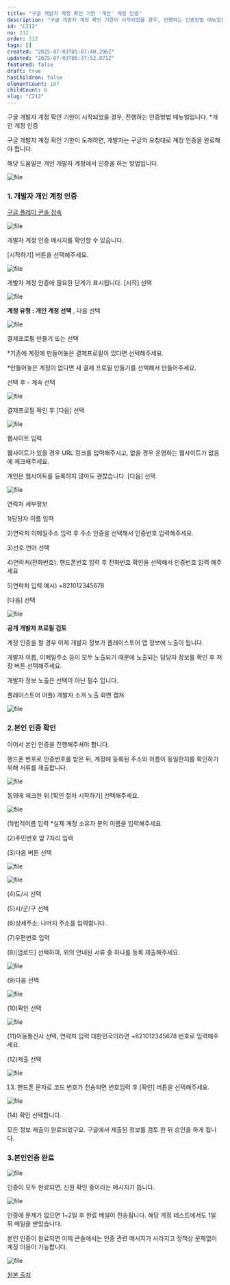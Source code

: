 ```yaml
---
title: "구글 개발자 계정 확인 기한 '개인' 계정 인증"
description: "구글 개발자 계정 확인 기한이 시작되었을 경우, 진행하는 인증방법 매뉴얼입니다. *개인 계정 인증    구글 개발자 계정 확인 기한이 도래하면, 개발자는 구글의 요청대로 계정 인증을 완료해야 합니다.  해당 도움말은 개인 개발자 계정에서 인증을 하는 방법입니다.  ![..."
id: "C212"
no: 212
order: 212
tags: []
created: "2025-07-03T05:07:40.296Z"
updated: "2025-07-03T06:37:52.871Z"
featured: false
draft: true
hasChildren: false
elementCount: 107
childCount: 0
slug: "C212"
---
```


구글 개발자 계정 확인 기한이 시작되었을 경우, 진행하는 인증방법 매뉴얼입니다. *개인 계정 인증



구글 개발자 계정 확인 기한이 도래하면, 개발자는 구글의 요청대로 계정 인증을 완료해야 합니다.

해당 도움말은 개인 개발자 계정에서 인증을 하는 방법입니다.

![file](/images/2cfee71587ec00c1e93221b6a5f639f1.jpg)



### 1. 개발자 개인 계정 인증



[구글 플레이 콘솔 접속](https://play.google.com/console/developers)

![file](/images/978ff186c2f0b60f9bbb6ce011f65229.jpg)

개발자 계정 인증 메시지를 확인할 수 있습니다.

[시작하기] 버튼을 선택해주세요.



![file](/images/717582c57900c88b7be45875a4ccce9e.jpg)

개발자 계정 인증에 필요한 단계가 표시됩니다.  [시작] 선택



![file](/images/a185a90e5f7f344952c7ad93aaadbfbc.jpg)

**계정 유형 : 개인 계정 선택** , 다음 선택



![file](/images/ca95191982502c167c3688b6909656af.jpg)

결제프로필 만들기 또는 선택

*기존에 계정에 만들어놓은 결제프로필이 있다면 선택해주세요.

*만들어놓은 계정이 없다면 새 결제 프로필 만들기를 선택해서 만들어주세요.

선택 후 - 계속 선택



![file](/images/40ef2ae1a5211a76b80858938a2803da.jpg)

결제프로필 확인 후 [다음] 선택 



![file](/images/48dbcf27d25dba82766dd44b1db8ecb9.jpg)

웹사이트 입력

웹사이트가 있을 경우 URL 링크를 입력해주시고, 없을 경우 운영하는 웹사이트가 없음에 체크해주세요.

개인은 웹사이트를 등록하지 않아도 괜찮습니다. [다음] 선택



![file](/images/83b7645c75191033875a91e2ebc589f7.jpg)

연락처 세부정보

1)담당자 이름 입력

2)연락처 이메일주소 입력 후 주소 인증을 선택해서 인증번호 입력해주세요.

3)선호 언어 선택

4)연락처(전화번호): 핸드폰번호 입력 후 전화번호 확인을 선택해서 인증번호 입력 해주세요

5)연락처 입력 예시) +821012345678  

[다음] 선택



![file](/images/812849f353f3d0bde1ff513d01b8f3af.jpg)

**공개 개발자 프로필 검토**

계정 인증을 할 경우 이제 개발자 정보가 플레이스토어 앱 정보에 노출이 됩니다. 

개발자 이름, 이메일주소 등이 모두 노출되기 때문에 노출되는 담당자 정보를 확인 후 저장 버튼 선택해주세요.

개발자 정보 노출은 선택이 아닌 필수 입니다. 



플레이스토어 어플)  개발자 소개 노출 화면 캡쳐

![file](/images/2126c50954e2b28166f043c8eac713ff.jpg)



### 2.본인 인증 확인



이어서 본인 인증을 진행해주셔야 합니다.

핸드폰 번호로 인증번호를 받은 뒤, 계정에 등록된 주소와 이름이 동일한지를 확인하기 위해 서류를 제출합니다. 

![file](/images/0c38ffdf9e330e3e9649dd4dab75def9.jpg)

동의에 체크한 뒤 [확인 절차 시작하기] 선택해주세요.



![file](/images/ce4f70b4785a96f86da21651180a7529.jpg)

(1)법적이름 입력 *실제 계정 소유자 분의 이름을 입력해주세요

(2)주민번호 앞 7자리 입력

(3)다음 버튼 선택



![file](/images/98b660e2182b35e9aca5784a1d2c373d.jpg)

![file](/images/2817d96f7fb29856d121579460f4bdaf.jpg)

(4)도/시 선택

(5)시/군/구 선택

(6)상세주소: 나머지 주소를 입력합니다.

(7)우편번호 입력

(8)[업로드] 선택하여, 위의 안내된 서류 중 하나를 등록 제출해주세요.

![file](/images/49e92cfa3bf4581f197318627f7a4600.jpg)

   (9)다음 선택



![file](/images/c0567b59017839b0d9458fcfba5c5b3c.jpg)

(10)확인 선택



![file](/images/147e2fc1951892aebc79dbfd73f60ff9.jpg)

(11)이동통신사 선택, 연락처 입력 대한민국이라면 +821012345678 번호로 입력해주세요.

(12)제출 선택



![file](/images/37462991fb3d6c228657db70f24bc233.jpg)

13) 핸드폰 문자로 코드 번호가 전송되면 번호입력 후 [확인] 버튼을 선택해주세요.



![file](/images/c3c8cce7679224a8fa0a7b264fc447b3.jpg)

(14) 확인 선택합니다.

모든 정보 제출이 완료되었구요. 구글에서 제출된 정보를 검토 한 뒤 승인을 하게 됩니다.



### 3.본인인증 완료 



![file](/images/ee03ff81707982d3651c775aa93c0dd2.jpg)

인증이 모두 완료되면, 신원 확인 중이라는 메시지가 뜹니다. 



![file](/images/ce1d8d359f2d1820ec5bc63ade3a7905.jpg)

인증에 문제가 없으면 1~2일 후 완료 메일이 전송됩니다. 해당 계정 테스트에서도 1일 뒤 메일을 받았습니다.

본인 인증이 완료되면 이제 콘솔에서는 인증 관련 메시지가 사라지고 정책상 문제없이 계정 이용이 가능합니다.

![file](/images/d2406f49d453b1a7fc6e417c8ecc1d21.jpg)





[원본 출처](https://documentation.swing2app.co.kr/knowledgebase/playstore/personal)
